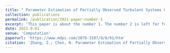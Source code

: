 ```yaml
---
title: " Parameter Estimation of Partially Observed Turbulent Systems Using Conditional Gaussian Path- Wise Sampler"
collection: publications
permalink: /publication/2021-paper-number-1
excerpt: 'This paper is about the number 1. The number 2 is left for future work.'
date: 2021-9-01
venue: 'Computation'
paperurl: 'https://www.mdpi.com/2079-3197/9/8/91/htm'
citation: 'Zhang, Z.; Chen, N. Parameter Estimation of Partially Observed Turbulent Systems Using Conditional Gaussian Path-Wise Sampler. Computation 2021, 9, 91. https://doi.org/10.3390/computation9080091'
---
```

<!-- This paper is about .... -->

<!-- [Download paper here](http://academicpages.github.io/files/paper1.pdf) -->

<!-- Recommended citation: Your Name, You. (2009). "Paper Title Number 1." <i>Journal 1</i>. 1(1). -->